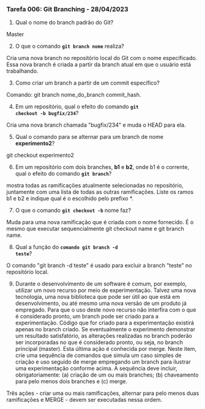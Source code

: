 ### Tarefa 006: Git Branching - 28/04/2023

1. Qual o nome do branch padrão do Git?

Master

2. O que o comando **<code>git branch nome</code>** realiza?

Cria uma nova branch no repositório local do Git com o nome especificado. Essa nova branch é criada a partir da branch atual em que o usuário está trabalhando.

3. Como criar um branch a partir de um commit específico?

Comando: git branch nome_do_branch commit_hash.

4. Em um repositório, qual o efeito do comando **<code>git checkout -b bugfix/234</code>**?

Cria uma nova branch chamada "bugfix/234" e muda o HEAD para ela.

5. Qual o comando para se alternar para um branch de nome **experimento2**?

git checkout experimento2

6. Em um repositório com dois branches, **b1** e **b2**, onde b1 é o corrente, qual o efeito do comando **<code>git branch</code>**?

mostra todas as ramificações atualmente selecionadas no repositório, juntamente com uma lista de todas as outras ramificações. Liste os ramos b1 e b2 e indique qual é o escolhido pelo prefixo *.

7. O que o comando **<code>git checkout -b</code>** nome faz?


Muda para uma nova ramificação que é criada com o nome fornecido. É o mesmo que executar sequencialmente git checkout name e git branch name.

8. Qual a função do <code>**comando git branch -d teste</code>**?

O comando "git branch -d teste" é usado para excluir a branch "teste" no repositório local.

9. Durante o desenvolvimento de um software é comum, por exemplo, utilizar um novo recurso por meio de experimentação. Talvez uma nova tecnologia, uma nova biblioteca que pode ser útil ao que está em desenvolvimento, ou até mesmo uma nova versão de um produto já empregado. Para que o uso deste novo recurso não interfira com o que é considerado pronto, um branch pode ser criado para a experimentação. Código que for criado para a experimentação existirá apenas no branch criado. Se eventualmente o experimento demonstrar um resultado satisfatório, as alterações realizadas no branch poderão ser incorporadas no que é considerado pronto, ou seja, no branch principal (master). Esta última ação é conhecida por merge. Neste item, crie uma sequência de comandos que simula um caso simples de criação e uso seguido de merge empregando um branch para ilustrar uma experimentação conforme acima. A sequência deve incluir, obrigatoriamente: (a) criação de um ou mais branches; (b) chaveamento para pelo menos dois branches e (c) merge.

Três ações - criar uma ou mais ramificações, alternar para pelo menos duas ramificações e MERGE - devem ser executadas nessa ordem.

</DIV/>
